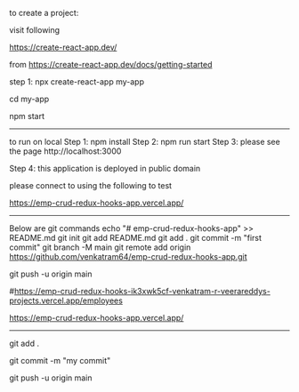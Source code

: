 to create a project:

visit following

https://create-react-app.dev/

from https://create-react-app.dev/docs/getting-started

step 1:
npx create-react-app my-app

cd my-app

npm start





----------------------------


to run on local
Step 1:
npm install
Step 2:
npm run start
Step 3:
please see the page   http://localhost:3000

Step 4: this application is deployed in public domain

please connect to  using the following to test

https://emp-crud-redux-hooks-app.vercel.app/





-----------------------------------
Below are git commands
echo "# emp-crud-redux-hooks-app" >> README.md
git init
git add README.md
git add .
git commit -m "first commit"
git branch -M main
git remote add origin https://github.com/venkatram64/emp-crud-redux-hooks-app.git

git push -u origin main

#https://emp-crud-redux-hooks-ik3xwk5cf-venkatram-r-veerareddys-projects.vercel.app/employees


https://emp-crud-redux-hooks-app.vercel.app/

--------------------

git add .

git commit -m "my commit"

git push -u origin main